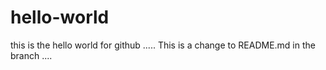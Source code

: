 # hello-world
this is the hello world for github
.....
This is a change to README.md in the branch
....
